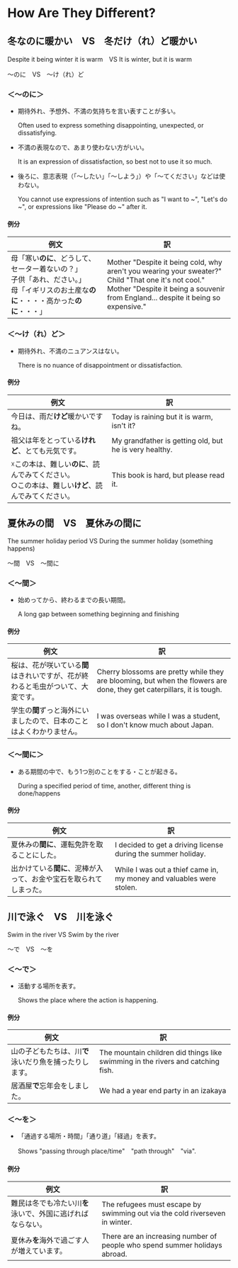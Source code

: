 # How Are They Different?

## 冬なのに暖かい　VS　冬だけ（れ）ど暖かい
Despite it being winter it is warm　VS It is winter, but it is warm

〜のに　VS　〜け（れ）ど

### ＜〜のに＞

+ 期待外れ、予想外、不満の気持ちを言い表すことが多い。

    Often used to express something disappointing, unexpected, or dissatisfying.

+ 不満の表現なので、あまり使わない方がいい。

    It is an expression of dissatisfaction, so best not to use it so much.

+ 後ろに、意志表現（「〜したい」「〜しよう」）や「〜てください」などは使わない。

    You cannot use expressions of intention such as "I want to ~", "Let's do ~", or expressions like "Please do ~" after it.

#### 例分

|例文|訳|
| --- | --- |
|母「寒い**のに**、どうして、セーター着ないの？」<br>子供「あれ、ださい。」<br>母「イギリスのお土産な**のに**・・・・高かった**のに**・・・」|Mother "Despite it being cold, why aren't you wearing your sweater?"<br>Child "That one it's not cool."<br>Mother "Despite it being a souvenir from England... despite it being so expensive."|

### ＜〜け（れ）ど＞

+ 期待外れ、不満のニュアンスはない。
    
    There is no nuance of disappointment or dissatisfaction.

#### 例分

|例文|訳|
| --- | --- |
|今日は、雨だ**けど**暖かいですね。|Today is raining but it is warm, isn't it?|
|祖父は年をとっている**けれど**、とても元気です。|My grandfather is getting old, but he is very healthy.|
|☓この本は、難しい**のに**、読んでみてください。<br>○この本は、難しい**けど**、読んでみてください。|This book is hard, but please read it.|

## 夏休みの間　VS　夏休みの間に
The summer holiday period  VS During the summer holiday (something happens)

〜間　VS　〜間に

### ＜〜間＞

+ 始めってから、終わるまでの長い期間。
  
  A long gap between something beginning and finishing

#### 例分

|例文|訳|
| --- | --- |
|桜は、花が咲いている**間**はきれいですが、花が終わると毛虫がついて、大変です。|Cherry blossoms are pretty while they are blooming, but when the flowers are done, they get caterpillars, it is tough.|
|学生の**間**ずっと海外にいましたので、日本のことはよくわかりません。|I was overseas while I was a student, so I don't know much about Japan.|

### ＜〜間に＞

+ ある期間の中で、もう1つ別のことをする・ことが起きる。
  
  During a specified period of time, another, different thing is done/happens

#### 例分

|例文|訳|
| --- | --- |
|夏休みの**間に**、運転免許を取ることにした。|I decided to get a driving license during the summer holiday.|
|出かけている**間に**、泥棒が入って、お金や宝石を取られてしまった。|While I was out a thief came in, my money and valuables were stolen.|

## 川で泳ぐ　VS　川を泳ぐ
Swim in the river VS Swim by the river

〜で　VS　〜を

### ＜〜で＞

+ 活動する場所を表す。
  
  Shows the place where the action is happening.

#### 例分

|例文|訳|
| --- | --- |
|山の子どもたちは、川**で**泳いだり魚を捕ったりします。|The mountain children did things like swimming in the rivers and catching fish.|
|居酒屋**で**忘年会をしました。|We had a year end party in an izakaya|

### ＜〜を＞

+ 「通過する場所・時間」「通り道」「経過」を表す。
  
  Shows "passing through place/time"　"path through"　"via".

#### 例分

|例文|訳|
| --- | --- |
|難民は冬でも冷たい川**を**泳いで、外国に逃げればならない。|The refugees must escape by swimming out via the cold riverseven in winter.|
|夏休み**を**海外で過ごす人が増えています。|There are an increasing number of people who spend summer holidays abroad.|